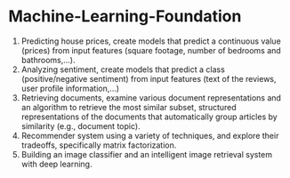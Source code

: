 # Machine-Learning-Foundation
1. Predicting house prices, create models that predict a continuous value (prices) from input features (square footage, number of bedrooms and bathrooms,...).
2. Analyzing sentiment, create models that predict a class (positive/negative sentiment) from input features (text of the reviews, user profile information,...)
3. Retrieving documents, examine various document representations and an algorithm to retrieve the most similar subset, structured representations of the documents that automatically group articles by similarity (e.g., document topic).
4. Recommender system using a variety of techniques, and explore their tradeoffs, specifically matrix factorization.
5. Building an image classifier and an intelligent image retrieval system with deep learning.
